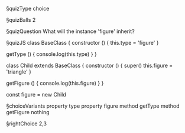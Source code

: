 §quizType
choice

§quizBalls
2

§quizQuestion
What will the instance 'figure' inherit?



§quizJS
class BaseClass {
  constructor () {
    this.type = 'figure'
  }

  getType () {
    console.log(this.type)
  }
}

class Child extends BaseClass {
  constructor () {
    super()
    this.figure = 'triangle'
  }

  getFigure () {
    console.log(this.figure)
  }
}

const figure = new Child



§choiceVariants
property type
property figure
method getType
method getFigure
nothing


§rightChoice
2,3
